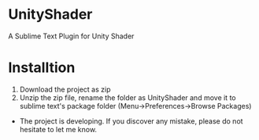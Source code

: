 # UnityShader
A Sublime Text Plugin for Unity Shader

# Installtion
1. Download the project as zip
2. Unzip the zip file, rename the folder as UnityShader and move it to sublime text's package folder (Menu->Preferences->Browse Packages)

* The project is developing. If you discover any mistake, please do not hesitate to let me know.